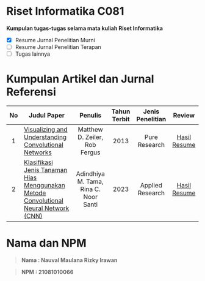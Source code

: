 # Riset Informatika C081 
**Kumpulan tugas-tugas selama mata kuliah Riset Informatika**
- [x] Resume Jurnal Penelitian Murni 
- [ ] Resume Jurnal Penelitian Terapan
- [ ] Tugas lainnya
# Kumpulan Artikel dan Jurnal Referensi
| No | Judul Paper | Penulis |Tahun Terbit| Jenis Penelitian | Review |
|:--:|---|:---:|:---:|:---:|:---:|
|1|[Visualizing and Understanding Convolutional Networks](https://arxiv.org/abs/1311.2901 )|Matthew D. Zeiler, Rob Fergus|2013|Pure Research|[Hasil Resume ](https://github.com/NauvalMRI/Riset-Informatika-C081_21081010066_Nauval-Maulana-Rizky-Irawan/blob/main/Resume_Artikel%20Pure%20Riset.pdf)
|2|[Klasifikasi Jenis Tanaman Hias Menggunakan Metode Convolutional Neural Network (CNN)](https://journal.ipm2kpe.or.id/index.php/INTECOM/article/view/7002/4330)|Adindhiya M. Tama, Rina C. Noor Santi|2023|Applied Research|[Hasil Resume ](https://github.com/NauvalMRI/Riset-Informatika-C081_21081010066_Nauval-Maulana-Rizky-Irawan/blob/main/Resume_Artikel%20Applied%20Riset.pdf)

# Nama dan NPM
> **Nama : Nauval Maulana Rizky Irawan**

> **NPM : 21081010066**
